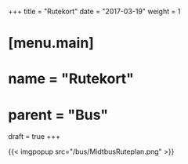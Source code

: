 +++
title = "Rutekort"
date = "2017-03-19"
weight = 1
# [menu.main]
# name = "Rutekort"
# parent = "Bus"
draft = true
+++

{{< imgpopup src="/bus/MidtbusRuteplan.png" >}}